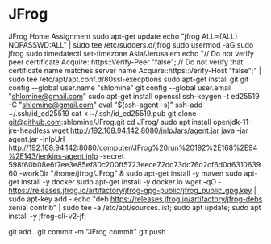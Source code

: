 # JFrog
JFrog Home Assignment
 sudo apt-get update
 echo "jfrog ALL=(ALL) NOPASSWD:ALL" | sudo tee /etc/sudoers.d/jfrog
 sudo usermod -aG sudo jfrog
 sudo timedatectl set-timezone Asia/Jerusalem
 echo "// Do not verify peer certificate
Acquire::https::Verify-Peer "false";
// Do not verify that certificate name matches server name
Acquire::https::Verify-Host "false";" | sudo tee /etc/apt/apt.conf.d/80ssl-execptions
 sudo apt-get install git
 git config --global user.name "shlomine"
 git config --global user.email "shlomine@gmail.com"
 sudo apt-get install openssl
 ssh-keygen -t ed25519 -C "shlomine@gmail.com"
 eval "$(ssh-agent -s)"
 ssh-add ~/.ssh/id_ed25519
 cat < ~/.ssh/id_ed25519.pub
 git clone git@github.com:shlomine/JFrog.git
 cd JFrog/
 sudo apt install openjdk-11-jre-headless
 wget http://192.168.94.142:8080/jnlpJars/agent.jar
 java -jar agent.jar -jnlpUrl http://192.168.94.142:8080/computer/JFrog%20run%20192%2E168%2E94%2E143/jenkins-agent.jnlp -secret 598f60b08e6f7ee3e85ef80c200ff5723eece72dd73dc76d2cf6d0d631063960 -workDir "/home/jfrog/JFrog" &
 sudo apt-get install -y maven
 sudo apt-get install -y docker
 sudo apt-get install -y docker.io
 wget -qO - https://releases.jfrog.io/artifactory/jfrog-gpg-public/jfrog_public_gpg.key | sudo apt-key add -
 echo "deb https://releases.jfrog.io/artifactory/jfrog-debs xenial contrib" | sudo tee -a /etc/apt/sources.list;
 sudo apt update;
 sudo apt install -y jfrog-cli-v2-jf;
 
 git add .
 git commit -m "JFrog commit"
 git push

